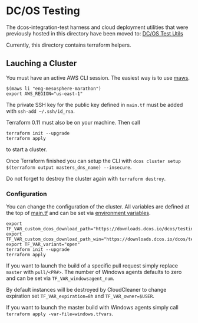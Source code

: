 # DC/OS Testing

The dcos-integration-test harness and cloud deployment utilities that were previously hosted in this directory have been moved to: [DC/OS Test Utils](https://github.com/mesosphere/dcos-test-utils)

Currently, this directory contains terraform helpers.

## Lauching a Cluster

You must have an active AWS CLI session. The easiest way is to use [maws](https://github.com/mesosphere/maws).

```
$(maws li "eng-mesosphere-marathon")
export AWS_REGION="us-east-1"
```

The private SSH key for the public key defined in `main.tf` must be added with `ssh-add ~/.ssh/id_rsa`.

Terraform 0.11 must also be on your machine. Then call

```
terraform init --upgrade
terraform apply
```

to start a cluster.

Once Terraform finished you can setup the CLI with `dcos cluster setup $(terraform output masters_dns_name) --insecure`.

Do not forget to destroy the cluster again with `terraform destroy`.

### Configuration

You can change the configuration of the cluster. All variables are defined at the top of [main.tf](main.tf) and can be
set via [environment variables](https://www.terraform.io/docs/configuration-0-11/variables.html#environment-variables).

```
export TF_VAR_custom_dcos_download_path="https://downloads.dcos.io/dcos/testing/master/dcos_generate_config.sh"
export TF_VAR_custom_dcos_download_path_win="https://downloads.dcos.io/dcos/testing/master/windows/dcos_generate_config_win.sh"
export TF_VAR_variant="open"
terraform init --upgrade
terraform apply
```

If you want to launch the build of a specific pull request simply replace `master` with `pull/<PR#>`. The number of
Windows agents defaults to zero and can be set via `TF_VAR_windowsagent_num`.

By default instances will be destroyed by CloudCleaner to change expiration set `TF_VAR_expiration=8h` and `TF_VAR_owner=$USER`.

If you want to launch the master build with Windows agents simply call `terraform apply -var-file=windows.tfvars`.
